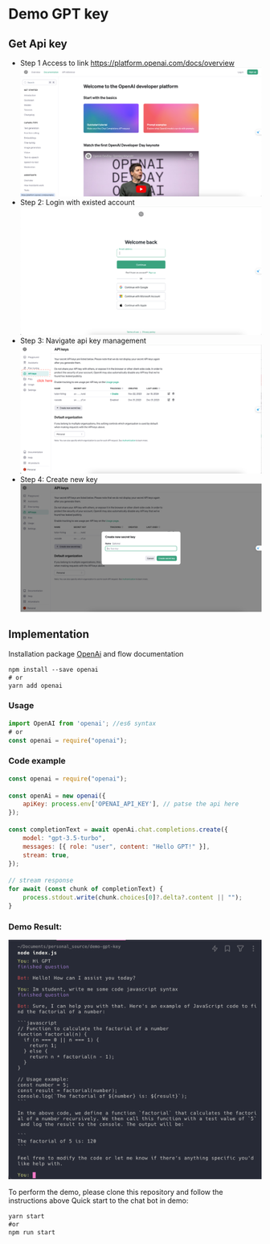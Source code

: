 # Demo GPT key
## Get Api key
- Step 1 Access to link https://platform.openai.com/docs/overview
![img.png](img.png)
- Step 2: Login with existed account 
![img_1.png](img_1.png)
- Step 3: Navigate api key management
![api_key.png](api_key.png)
- Step 4: Create new key
![img_2.png](img_2.png)
## Implementation
Installation package [OpenAi](https://www.npmjs.com/package/openai?activeTab=readme) and flow documentation

```shell
npm install --save openai
# or
yarn add openai
```
### Usage
```javascript
import OpenAI from 'openai'; //es6 syntax
# or
const openai = require("openai"); 
```
### Code example
```javascript
const openai = require("openai");

const openAi = new openai({
    apiKey: process.env['OPENAI_API_KEY'], // patse the api here
});

const completionText = await openAi.chat.completions.create({
    model: "gpt-3.5-turbo",
    messages: [{ role: "user", content: "Hello GPT!" }],
    stream: true,
});

// stream response
for await (const chunk of completionText) {
    process.stdout.write(chunk.choices[0]?.delta?.content || "");
}
```

### Demo Result:

![img_3.png](img_3.png)

To perform the demo, please clone this repository and follow the instructions above
Quick start to the chat bot in demo:
```shell
yarn start
#or 
npm run start
```
 

